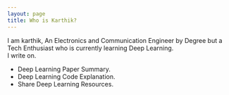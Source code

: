 ```yaml
---
layout: page
title: Who is Karthik?
---
```






<!-- ![](../assets/img/me.png) -->

I am karthik, An Electronics and Communication Engineer by Degree but a Tech Enthusiast who is currently learning Deep Learning. 
<br>
I write on.

- Deep Learning Paper Summary.
- Deep Learning Code Explanation.
- Share Deep Learning Resources.